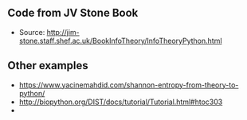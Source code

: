 ## Code from JV Stone Book

* Source: http://jim-stone.staff.shef.ac.uk/BookInfoTheory/InfoTheoryPython.html

## Other examples

* https://www.yacinemahdid.com/shannon-entropy-from-theory-to-python/
* http://biopython.org/DIST/docs/tutorial/Tutorial.html#htoc303
* 
